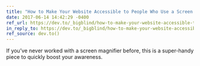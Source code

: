 ```yaml
---
title: "How to Make Your Website Accessible to People Who Use a Screen Magnifier"
date: 2017-06-14 14:42:29 -0400
ref_url: https://dev.to/_bigblind/how-to-make-your-website-accessible-to-people-who-use-a-screen-magnifier
in_reply_to: https://dev.to/_bigblind/how-to-make-your-website-accessible-to-people-who-use-a-screen-magnifier
ref_source: dev.to()
---
```


If you’ve never worked with a screen magnifier before, this is a super-handy piece to quickly boost your awareness.